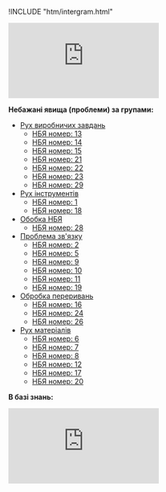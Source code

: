 !INCLUDE "htm/intergram.html"

![](https://chart.googleapis.com/chart?chs=180x180&amp;cht=qr&amp;chl=https://rep-a.treba.ml/Derevo-potochnoї-realnostі.html)


**Небажані явища (проблеми) за групами:**

* [Рух виробничих завдань](Ruh-virobnichih-zavdan.md)
   * [НБЯ номер: 13](nbya-nomer-13.md)
   * [НБЯ номер: 14](nbya-nomer-14.md)
   * [НБЯ номер: 15](nbya-nomer-15.md)
   * [НБЯ номер: 21](nbya-nomer-21.md)
   * [НБЯ номер: 22](nbya-nomer-22.md)
   * [НБЯ номер: 23](nbya-nomer-23.md)
   * [НБЯ номер: 29](nbya-nomer-29.md)
* [Рух інструментів](Ruh-іnstrumentіv.md)
   * [НБЯ номер: 1](nbya-nomer-1.md)
   * [НБЯ номер: 18](nbya-nomer-18.md)
* [Обобка НБЯ](Obrobka-nbya.md)
   * [НБЯ номер: 28](nbya-nomer-28.md)
* [Проблема зв'язку](Problema-zv'yazku.md)
   * [НБЯ номер: 2](nbya-nomer-2.md)
   * [НБЯ номер: 5](nbya-nomer-5.md)
   * [НБЯ номер: 9](nbya-nomer-9.md)
   * [НБЯ номер: 10](nbya-nomer-10.md)
   * [НБЯ номер: 11](nbya-nomer-11.md)
   * [НБЯ номер: 19](nbya-nomer-19.md)
* [Обробка переривань](Obrobka-pererivan.md)
   * [НБЯ номер: 16](nbya-nomer-16.md)
   * [НБЯ номер: 24](nbya-nomer-24.md)
   * [НБЯ номер: 26](nbya-nomer-26.md)
* [Рух матеріалів](Ruh-materіalіv.md)
   * [НБЯ номер: 6](nbya-nomer-6.md)
   * [НБЯ номер: 7](nbya-nomer-7.md)
   * [НБЯ номер: 8](nbya-nomer-8.md)
   * [НБЯ номер: 12](nbya-nomer-12.md)
   * [НБЯ номер: 17](nbya-nomer-17.md)
   * [НБЯ номер: 20](nbya-nomer-20.md)
 
**В базі знань:**

![](https://4to.treba.ml/i.php?/upload/2021/01/08/20210108230827-df4b2fcb-xl.png)


